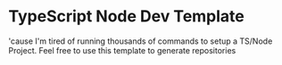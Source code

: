 # TypeScript Node Dev Template

'cause I'm tired of running thousands of commands to setup a TS/Node Project. Feel free to use this template to generate repositories
